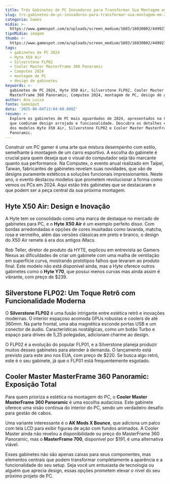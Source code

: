 ```yaml
---
title: Três Gabinetes de PC Inovadores para Transformar Sua Montagem em 2024
slug: trs-gabinetes-de-pc-inovadores-para-transformar-sua-montagem-em-2024
categoria: Games
midia: >-
  https://www.gamespot.com/a/uploads/screen_medium/1603/16030002/4499272-hyte-x50.jpg
tipoMidia: imagem
thumb: >-
  https://www.gamespot.com/a/uploads/screen_medium/1603/16030002/4499272-hyte-x50.jpg
tags:
  - gabinetes de PC 2024
  - Hyte X50 Air
  - Silverstone FLP02
  - Cooler Master MasterFrame 360 Panoramic
  - Computex 2024
  - montagem de PC
  - design de gabinetes
keywords: >-
  gabinetes de PC 2024, Hyte X50 Air, Silverstone FLP02, Cooler Master
  MasterFrame 360 Panoramic, Computex 2024, montagem de PC, design de gabinetes
author: Ana Luiza
fonte: GameSpot
data: '2025-06-04T13:04:00.000Z'
resumo: >-
  Explore os gabinetes de PC mais aguardados de 2024, apresentados na Computex,
  que combinam design arrojado e funcionalidade. Descubra os detalhes e recursos
  dos modelos Hyte X50 Air, Silverstone FLP02 e Cooler Master MasterFrame 360
  Panoramic.
---
```

Construir um PC gamer é uma arte que mistura desempenho com estilo, semelhante à montagem de um carro esportivo. A escolha do gabinete é crucial para quem deseja que o visual do computador seja tão marcante quanto sua performance. Na Computex, o evento anual realizado em Taipei, Taiwan, fabricantes de gabinetes revelam suas novidades, que vão de designs puramente estéticos a soluções funcionais impressionantes. Neste ano, o evento destacou modelos que prometem revolucionar a forma como vemos os PCs em 2024. Aqui estão três gabinetes que se destacaram e que podem ser a peça central da sua próxima montagem.

## Hyte X50 Air: Design e Inovação

A Hyte tem se consolidado como uma marca de destaque no mercado de gabinetes para PC, e o **Hyte X50 Air** é um exemplo perfeito disso. Com bordas arredondadas e opções de cores inusitadas como lavanda, matcha, rosa e vermelho, além das versões clássicas em preto e branco, o design do X50 Air remete à era dos antigos iMacs. 

Rob Teller, diretor de produto da HYTE, explicou em entrevista ao Gamers Nexus as dificuldades de criar um gabinete com uma malha de ventilação em superfície curva, mostrando protótipos falhos que levaram ao produto final. Este modelo não está disponível ainda, mas a Hyte oferece outros gabinetes como o **Hyte Y70**, que possui menos curvas mas ainda assim é vibrante, com preço de $239.

## Silverstone FLP02: Um Toque Retrô com Funcionalidade Moderna

O **Silverstone FLP02** é uma fusão intrigante entre estética retrô e inovações modernas. O interior espaçoso acomoda GPUs robustas e coolers de até 360mm. Na parte frontal, uma aba magnética esconde portas USB e um conector de áudio. Características nostálgicas, como um botão Turbo e espaço para drives de 5,25 polegadas, adicionam charme ao design.

O FLP02 é a evolução do popular FLP01, e a Silverstone planeja produzir muitos desses gabinetes para atender à demanda. O lançamento está previsto para este ano nos EUA, com preço de $220. Se busca algo retrô, este é o seu gabinete, já que o FLP01 está frequentemente esgotado.

## Cooler Master MasterFrame 360 Panoramic: Exposição Total

Para quem prioriza a estética na montagem do PC, o **Cooler Master MasterFrame 360 Panoramic** é uma escolha audaciosa. Este gabinete oferece uma visão contínua do interior do PC, sendo um verdadeiro desafio para gestão de cabos. 

Uma variante interessante é o **AK Mods X Bounce**, que adiciona um palco com tela LCD para exibir figuras de ação com fundos animados. A Cooler Master ainda não revelou a disponibilidade ou preço do MasterFrame 360 Panoramic, mas o **MasterFrame 700**, disponível por $191, é uma alternativa viável.

Esses gabinetes não são apenas caixas para seus componentes, mas elementos centrais que podem transformar completamente a aparência e a funcionalidade do seu setup. Seja você um entusiasta de tecnologia ou alguém que aprecia design, essas opções prometem elevar o nível do seu próximo projeto de PC.

